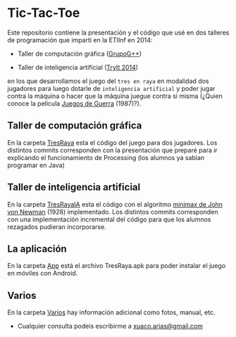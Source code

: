 # Tic-Tac-Toe

Este repositorio contiene la presentación y el código que usé en dos talleres de programación que impartí en la ETIInf en 2014:

- Taller de computación gráfica ([GrupoG++](https://sites.google.com/site/tallercomputaciongrafica2014/home))

- Taller de inteligencia artificial ([TryIt 2014](www.tryit.fi.upm.es))

en los que desarrollamos el juego del `tres en raya` en modalidad dos jugadores para luego dotarle de `inteligencia artificial` y poder jugar contra la máquina o hacer que la máquina juegue contra si misma (¿Quien conoce la película [Juegos de Guerra](https://es.wikipedia.org/wiki/Juegos_de_guerra) (1987)?).

## Taller de computación gráfica

En la carpeta [TresRaya](TresRaya) esta el código del juego para dos jugadores. Los distintos commits corresponden con la presentación que preparé para ir explicando el funcionamiento de Processing (los alumnos ya sabían programar en Java)

## Taller de inteligencia artificial

En la carpeta [TresRayaIA](TresRayaIA) esta el código con el algoritmo [minimax de John von Newman](https://es.wikipedia.org/wiki/Minimax) (1928) implementado. Los distintos commits corresponden con una implementación incremental del código para que los alumnos rezagados pudieran incorporarse.

## La aplicación

En la carpeta [App](App) está el archivo TresRaya.apk para poder instalar el juego en móviles con Android.

## Varios

En la carpeta [Varios](Varios) hay información adicional como fotos, manual, etc.

- Cualquier consulta podeis escribirme a [xuaco.arias@gmail.com](mailto:xuaco.arias@gmail.com)

